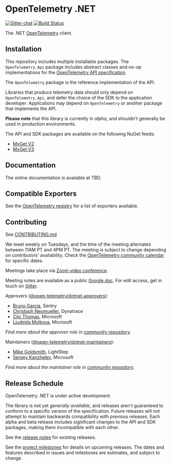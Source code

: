 # OpenTelemetry .NET
[![Gitter chat](https://img.shields.io/gitter/room/opentelemetry/opentelemetry-dotnet)](https://gitter.im/open-telemetry/opentelemetry-dotnet)
[![Build Status](https://dev.azure.com/opentelemetry/pipelines/_apis/build/status/open-telemetry.opentelemetry-dotnet-myget-update?branchName=master)](https://dev.azure.com/opentelemetry/pipelines/_build/latest?definitionId=2&branchName=master)

The .NET [OpenTelemetry](https://opentelemetry.io/) client.

## Installation

This repository includes multiple installable packages. The `OpenTelemetry.Api`
package includes abstract classes and no-op implementations for the [OpenTelemetry API 
specification](https://github.com/open-telemetry/opentelemetry-specification).

The `OpenTelemetry` package is the reference implementation of the API.

Libraries that produce telemetry data should only depend on `OpenTelemetry.Api`,
and defer the choice of the SDK to the application developer. Applications may
depend on `OpenTelemetry` or another package that implements the API.

**Please note** that this library is currently in _alpha_, and shouldn't
generally be used in production environments.

The API and SDK packages are available on the following NuGet feeds:
* [MyGet V2](https://www.myget.org/F/opentelemetry/api/v2)
* [MyGet V3](https://www.myget.org/F/opentelemetry/api/v3/index.json)

## Documentation

The online documentation is available at TBD.

## Compatible Exporters

See the [OpenTelemetry registry](https://opentelemetry.io/registry/?s=net) for a list of exporters available.

## Contributing

See [CONTRIBUTING.md](CONTRIBUTING.md)

We meet weekly on Tuesdays, and the time of the meeting alternates between 11AM PT and 4PM PT. The meeting is subject to change depending on contributors' availability. Check the [OpenTelemetry community calendar](https://calendar.google.com/calendar/embed?src=google.com_b79e3e90j7bbsa2n2p5an5lf60%40group.calendar.google.com) for specific dates.

Meetings take place via [Zoom video conference](https://zoom.us/j/8287234601).

Meeting notes are available as a public [Google doc](https://docs.google.com/document/d/1yjjD6aBcLxlRazYrawukDgrhZMObwHARJbB9glWdHj8/edit?usp=sharing). For edit access, get in touch on [Gitter](https://gitter.im/open-telemetry/opentelemetry-dotnet).

Approvers ([@open-telemetry/dotnet-approvers](https://github.com/orgs/open-telemetry/teams/dotnet-approvers)):

- [Bruno Garcia](https://github.com/bruno-garcia), Sentry
- [Christoph Neumueller](https://github.com/discostu105), Dynatrace
- [Cijo Thomas](https://github.com/cijothomas), Microsoft
- [Liudmila Molkova](https://github.com/lmolkova), Microsoft

*Find more about the approver role in [community repository](https://github.com/open-telemetry/community/blob/master/community-membership.md#approver).*

Maintainers ([@open-telemetry/dotnet-maintainers](https://github.com/orgs/open-telemetry/teams/dotnet-maintainers)):

- [Mike Goldsmith](https://github.com/MikeGoldsmith), LightStep
- [Sergey Kanzhelev](https://github.com/SergeyKanzhelev), Microsoft

*Find more about the maintainer role in [community repository](https://github.com/open-telemetry/community/blob/master/community-membership.md#maintainer).*

## Release Schedule

OpenTelemetry .NET is under active development.

The library is not yet _generally available_, and releases aren't guaranteed to
conform to a specific version of the specification. Future releases will not
attempt to maintain backwards compatibility with previous releases. Each alpha
and beta release includes significant changes to the API and SDK packages,
making them incompatible with each other.

See the [release
notes](https://github.com/open-telemetry/opentelemetry-dotnet/releases)
for existing releases.

See the [project
milestones](https://github.com/open-telemetry/opentelemetry-dotnet/milestones)
for details on upcoming releases. The dates and features described in issues
and milestones are estimates, and subject to change.
